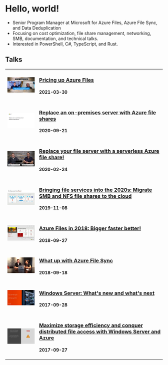 # Hello, world!

- Senior Program Manager at Microsoft for Azure Files, Azure File Sync, and Data Deduplication
- Focusing on cost optimization, file share management, networking, SMB, documentation, and technical talks.
- Interested in PowerShell, C#, TypeScript, and Rust.

## Talks
<table>
    <tr>
        <td><a href="https://www.youtube.com/watch?v=m5_-GsKv4-o"><img src="./media/cost-optimization.jpg" style="width:200px;" /></a>
        </td>
        <td>
            <h3><a href="https://www.youtube.com/watch?v=m5_-GsKv4-o">Pricing up Azure Files</a></h3>
            <h4>2021-03-30</h4>
        </td>
    </tr>
    <tr>
        <td><a href="https://www.youtube.com/watch?v=jd49W33DxkQ"><img src="./media/replace-onprem-server2.png" style="width:200px;" /></a></td>
        <td>
            <h3><a href="https://www.youtube.com/watch?v=jd49W33DxkQ">Replace an on-premises server with Azure file shares</a></h3>
            <h4>2020-09-21</h4>
        </td>
    </tr>
    <tr>
        <td><a href="https://www.youtube.com/watch?v=H04e9AgbcSc"><img src="./media/replace-onprem-server1.png" style="width:200px;" /></a>
        </td>
        <td>
            <h3><a href="https://www.youtube.com/watch?v=H04e9AgbcSc">Replace your file server with a serverless Azure file share!</a></h3>
            <h4>2020-02-24</h4>
        </td>
    </tr>
    <tr>
        <td><a href="https://www.youtube.com/watch?v=6E2p28XwovU"><img src="./media/ignite2019.jpg" style="width:200px;" /></a></td>
        <td>
            <h3><a href="https://www.youtube.com/watch?v=6E2p28XwovU">Bringing file services into the 2020s: Migrate SMB and NFS file shares to the cloud</a></h3>
            <h4>2019-11-08</h4>
        </td>
    </tr>
    <tr>
        <td><a href="https://www.youtube.com/watch?v=GMzh2M66E9o"><img src="./media/ignite2018.png" style="width:200px;" /></a></td>
        <td>
            <h3><a href="https://www.youtube.com/watch?v=GMzh2M66E9o">Azure Files in 2018: Bigger faster better!</a></h3>
            <h4>2018-09-27</h4>
        </td>
    </tr>
    <tr>
        <td><a href="https://www.youtube.com/watch?v=zWV8TKBp2Kk"><img src="./media/tuesdays-with-corey.jpg" style="width:200px;" /></a></td>
        <td>
            <h3><a href="https://www.youtube.com/watch?v=zWV8TKBp2Kk">What up with Azure File Sync</a></h3>
            <h4>2018-09-18</h4>
        </td>
    </tr>
    <tr>
        <td><a href="https://www.youtube.com/watch?v=C0VClfBk-wY"><img src="./media/ignite2017-srvkeynote.png" style="width:200px" /></a></td>
        <td>
            <h3><a href="https://www.youtube.com/watch?v=C0VClfBk-wY">Windows Server: What's new and what's next</a></h3>
            <h4>2017-09-28</h4>
        </td>
    </tr>
    <tr>
        <td><a href="https://www.youtube.com/watch?v=mlparvq434I"><img src="./media/ignite2017.jpg" style="width:200px;" /></a></td>
        <td>
            <h3><a href="https://www.youtube.com/watch?v=mlparvq434I">Maximize storage efficiency and conquer distributed file access with Windows Server and Azure</a></h3>
            <h4>2017-09-27</h4>
        </td>
    </tr>
</table>